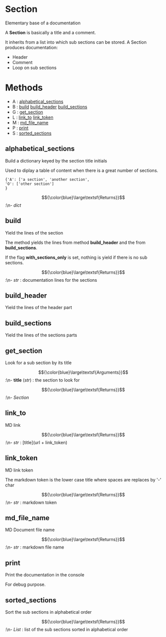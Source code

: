 # Section



Elementary base of a documentation

A **Section** is basically a title and a comment.

It inherits from a list into which sub sections can be stored.
A Section produces documentation:
- Header
- Comment
- Loop on sub sections



# Methods
- A : [alphabetical_sections](#alphabetical_sections) 
- B : [build](#build) [build_header](#build_header) [build_sections](#build_sections) 
- G : [get_section](#get_section) 
- L : [link_to](#link_to) [link_token](#link_token) 
- M : [md_file_name](#md_file_name) 
- P : [print](#print) 
- S : [sorted_sections](#sorted_sections) 

## alphabetical_sections

Build a dictionary keyed by the section title initials

Used to diplay a table of content when there is a great number of sections.

```
{'A': ['a section', 'another section',
'O': ['other section']
}
```



$${\color{blue}\large\textsf{Returns}}$$:\n- _dict_



## build

Yield the lines of the section

The method yields the lines from method **build_header** and the from
**build_sections**.

If the flag **with_sections_only** is set, nothing is yield if there is no
sub sections.



$${\color{blue}\large\textsf{Returns}}$$:\n- _str_ : documentation lines for the sections



## build_header

Yield the lines of the header part





## build_sections

Yield the lines of the sections parts





## get_section

Look for a sub section by its title



$${\color{blue}\large\textsf{Arguments}}$$:\n- **title** (_str_) : the section to look for

$${\color{blue}\large\textsf{Returns}}$$:\n- _Section_



## link_to

MD link



$${\color{blue}\large\textsf{Returns}}$$:\n- _str_ : [title](url + link_token)



## link_token

MD link token

The markdown token is the lower case title where spaces are replaces by '-' char



$${\color{blue}\large\textsf{Returns}}$$:\n- _str_ : markdown token



## md_file_name

MD Document file name



$${\color{blue}\large\textsf{Returns}}$$:\n- _str_ : markdown file name



## print

Print the documentation in the console

For debug purpose.





## sorted_sections

Sort the sub sections in alphabetical order



$${\color{blue}\large\textsf{Returns}}$$:\n- _List_ : list of the sub sections sorted in alphabetical order



